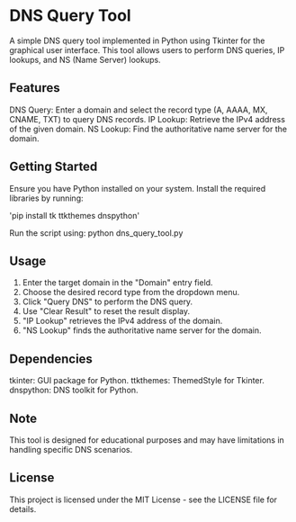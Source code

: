 # DNS Query Tool
A simple DNS query tool implemented in Python using Tkinter for the graphical user interface. This tool allows users to perform DNS queries, IP lookups, and NS (Name Server) lookups.

## Features
DNS Query: Enter a domain and select the record type (A, AAAA, MX, CNAME, TXT) to query DNS records.
IP Lookup: Retrieve the IPv4 address of the given domain.
NS Lookup: Find the authoritative name server for the domain.

## Getting Started
Ensure you have Python installed on your system.
Install the required libraries by running:

'pip install tk ttkthemes dnspython'

Run the script using:
python dns_query_tool.py

## Usage
1. Enter the target domain in the "Domain" entry field.
2. Choose the desired record type from the dropdown menu.
3. Click "Query DNS" to perform the DNS query.
4. Use "Clear Result" to reset the result display.
5. "IP Lookup" retrieves the IPv4 address of the domain.
6. "NS Lookup" finds the authoritative name server for the domain.

## Dependencies
tkinter: GUI package for Python.
ttkthemes: ThemedStyle for Tkinter.
dnspython: DNS toolkit for Python.

## Note
This tool is designed for educational purposes and may have limitations in handling specific DNS scenarios.

## License
This project is licensed under the MIT License - see the LICENSE file for details.
